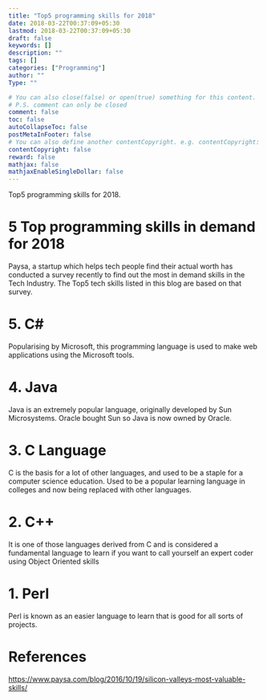 ```yaml
---
title: "Top5 programming skills for 2018"
date: 2018-03-22T00:37:09+05:30
lastmod: 2018-03-22T00:37:09+05:30
draft: false
keywords: []
description: ""
tags: []
categories: ["Programming"]
author: ""
Type: ""

# You can also close(false) or open(true) something for this content.
# P.S. comment can only be closed
comment: false
toc: false
autoCollapseToc: false
postMetaInFooter: false
# You can also define another contentCopyright. e.g. contentCopyright: "This is another copyright."
contentCopyright: false
reward: false
mathjax: false
mathjaxEnableSingleDollar: false
---
```


Top5 programming skills for 2018.

<!--more-->
# 5 Top programming skills in demand for 2018
Paysa, a startup which helps tech people find their actual worth has conducted a survey recently to find out the most in demand skills in the Tech Industry. The Top5 tech skills listed in this blog are based on that survey.

# 5. C# 
Popularising by Microsoft, this programming language is used to make web applications using the Microsoft tools.

# 4. Java
Java is an extremely popular language, originally developed by Sun Microsystems. Oracle bought Sun so Java is now owned by Oracle.

# 3. C Language
C is the basis for a lot of other languages, and used to be a staple for a computer science education. Used to be a popular learning language in colleges and now being replaced with other languages.

# 2. C++
It is one of those languages derived from C and is considered a fundamental language to learn if you want to call yourself an expert coder using Object Oriented skills 

# 1. Perl
Perl is known as an easier language to learn that is good for all sorts of projects.

# References
https://www.paysa.com/blog/2016/10/19/silicon-valleys-most-valuable-skills/ 


